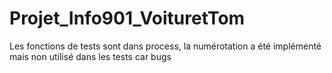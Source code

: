 # Projet_Info901_VoituretTom

Les fonctions de tests sont dans process, la numérotation a été implémenté mais non utilisé dans les tests car bugs